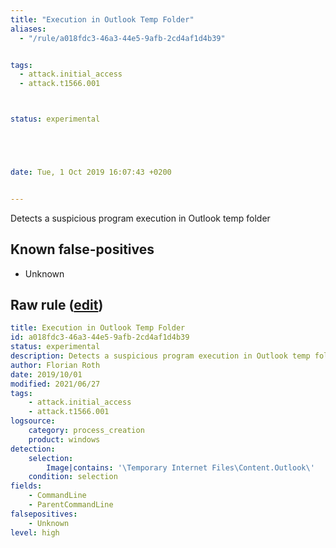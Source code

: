 ```yaml
---
title: "Execution in Outlook Temp Folder"
aliases:
  - "/rule/a018fdc3-46a3-44e5-9afb-2cd4af1d4b39"


tags:
  - attack.initial_access
  - attack.t1566.001



status: experimental





date: Tue, 1 Oct 2019 16:07:43 +0200


---
```


Detects a suspicious program execution in Outlook temp folder

<!--more-->


## Known false-positives

* Unknown




## Raw rule ([edit](https://github.com/SigmaHQ/sigma/edit/master/rules/windows/process_creation/proc_creation_win_susp_outlook_temp.yml))
```yaml
title: Execution in Outlook Temp Folder
id: a018fdc3-46a3-44e5-9afb-2cd4af1d4b39
status: experimental
description: Detects a suspicious program execution in Outlook temp folder
author: Florian Roth
date: 2019/10/01
modified: 2021/06/27
tags:
    - attack.initial_access
    - attack.t1566.001
logsource:
    category: process_creation
    product: windows
detection:
    selection:
        Image|contains: '\Temporary Internet Files\Content.Outlook\'
    condition: selection
fields:
    - CommandLine
    - ParentCommandLine
falsepositives:
    - Unknown
level: high

```
